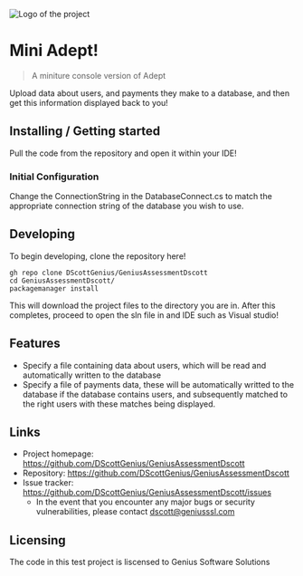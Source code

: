 ![Logo of the project](https://raw.githubusercontent.com/jehna/readme-best-practices/master/sample-logo.png)

# Mini Adept!
> A miniture console version of Adept

Upload data about users, and payments they make to a database, and then get this information displayed back to you!

## Installing / Getting started

Pull the code from the repository and open it within your IDE!

### Initial Configuration

Change the ConnectionString in the DatabaseConnect.cs to match the appropriate connection string of the database you wish to use.

## Developing

To begin developing, clone the repository here!

```shell
gh repo clone DScottGenius/GeniusAssessmentDscott
cd GeniusAssessmentDscott/
packagemanager install
```
This will download the project files to the directory you are in. After this completes, proceed to open the sln file in and IDE such as Visual studio!


## Features

* Specify a file containing data about users, which will be read and automatically written to the database
* Specify a file of payments data, these will be automatically writted to the database if the database contains users, and subsequently matched to the right users with these matches being displayed.



## Links

- Project homepage: https://github.com/DScottGenius/GeniusAssessmentDscott
- Repository: https://github.com/DScottGenius/GeniusAssessmentDscott
- Issue tracker: https://github.com/DScottGenius/GeniusAssessmentDscott/issues
  - In the event that you encounter any major bugs or security vulnerabilities, please contact dscott@geniusssl.com



## Licensing

The code in this test project is liscensed to Genius Software Solutions

